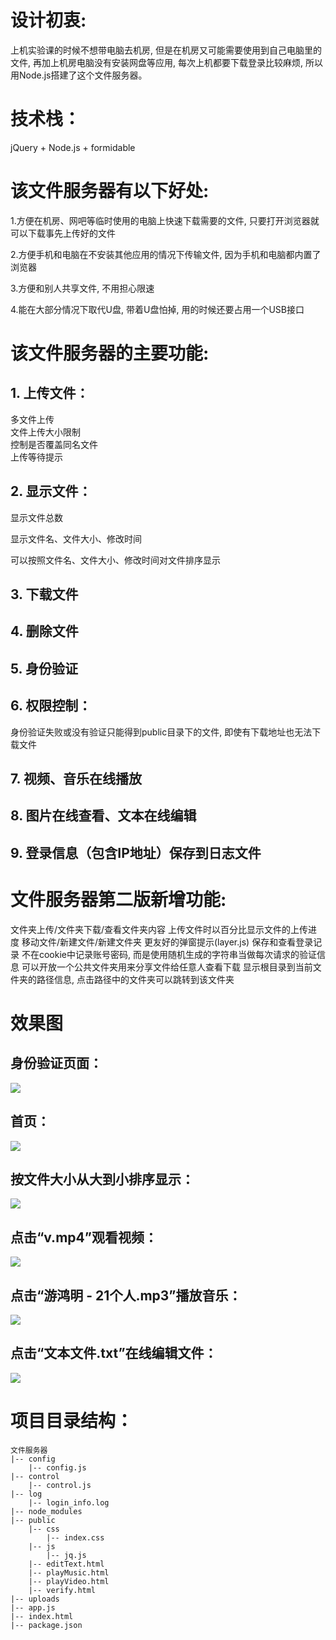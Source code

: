 ﻿# 设计初衷:
上机实验课的时候不想带电脑去机房, 但是在机房又可能需要使用到自己电脑里的文件, 再加上机房电脑没有安装网盘等应用, 每次上机都要下载登录比较麻烦, 所以用Node.js搭建了这个文件服务器。


# 技术栈：
jQuery + Node.js + formidable


# 该文件服务器有以下好处:
1.方便在机房、网吧等临时使用的电脑上快速下载需要的文件, 只要打开浏览器就可以下载事先上传好的文件

2.方便手机和电脑在不安装其他应用的情况下传输文件, 因为手机和电脑都内置了浏览器

3.方便和别人共享文件, 不用担心限速

4.能在大部分情况下取代U盘, 带着U盘怕掉, 用的时候还要占用一个USB接口



# 该文件服务器的主要功能:
## 1. 上传文件：  
多文件上传  
文件上传大小限制  
控制是否覆盖同名文件  
上传等待提示  


## 2. 显示文件：
显示文件总数

显示文件名、文件大小、修改时间

可以按照文件名、文件大小、修改时间对文件排序显示



## 3. 下载文件
## 4. 删除文件
## 5. 身份验证
## 6. 权限控制：
身份验证失败或没有验证只能得到public目录下的文件, 即使有下载地址也无法下载文件

## 7. 视频、音乐在线播放
## 8. 图片在线查看、文本在线编辑
## 9. 登录信息（包含IP地址）保存到日志文件


# 文件服务器第二版新增功能:
文件夹上传/文件夹下载/查看文件夹内容
上传文件时以百分比显示文件的上传进度
移动文件/新建文件/新建文件夹
更友好的弹窗提示(layer.js)
保存和查看登录记录
不在cookie中记录账号密码, 而是使用随机生成的字符串当做每次请求的验证信息
可以开放一个公共文件夹用来分享文件给任意人查看下载
显示根目录到当前文件夹的路径信息, 点击路径中的文件夹可以跳转到该文件夹


# 效果图 
## 身份验证页面：
![](https://user-gold-cdn.xitu.io/2020/7/6/173240a9e9ddbb94?w=339&h=223&f=png&s=6792)

## 首页：
![](https://user-gold-cdn.xitu.io/2020/7/6/17323ff3a7ae3a08?w=740&h=496&f=png&s=46795)




## 按文件大小从大到小排序显示：

![](https://user-gold-cdn.xitu.io/2020/7/6/1732400ebb964cad?w=758&h=337&f=png&s=34756)

## 点击“v.mp4”观看视频：

![](https://user-gold-cdn.xitu.io/2020/7/6/17324023d58103ee?w=1287&h=638&f=png&s=325300)


## 点击“游鸿明 - 21个人.mp3”播放音乐：

![](https://user-gold-cdn.xitu.io/2020/7/6/173240532753a3e2?w=611&h=165&f=png&s=21973)


## 点击“文本文件.txt”在线编辑文件：


![](https://user-gold-cdn.xitu.io/2020/7/6/1732408158c9a166?w=1154&h=503&f=png&s=42923)



# 项目目录结构：

```
文件服务器
|-- config
    |-- config.js
|-- control
    |-- control.js
|-- log
    |-- login_info.log
|-- node_modules
|-- public
    |-- css
        |-- index.css
    |-- js
        |-- jq.js
    |-- editText.html
    |-- playMusic.html
    |-- playVideo.html
    |-- verify.html
|-- uploads
|-- app.js
|-- index.html
|-- package.json
```
